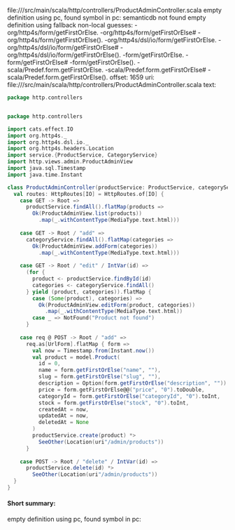 file://<WORKSPACE>/src/main/scala/http/controllers/ProductAdminController.scala
empty definition using pc, found symbol in pc: 
semanticdb not found
empty definition using fallback
non-local guesses:
	 -org/http4s/form/getFirstOrElse.
	 -org/http4s/form/getFirstOrElse#
	 -org/http4s/form/getFirstOrElse().
	 -org/http4s/dsl/io/form/getFirstOrElse.
	 -org/http4s/dsl/io/form/getFirstOrElse#
	 -org/http4s/dsl/io/form/getFirstOrElse().
	 -form/getFirstOrElse.
	 -form/getFirstOrElse#
	 -form/getFirstOrElse().
	 -scala/Predef.form.getFirstOrElse.
	 -scala/Predef.form.getFirstOrElse#
	 -scala/Predef.form.getFirstOrElse().
offset: 1659
uri: file://<WORKSPACE>/src/main/scala/http/controllers/ProductAdminController.scala
text:
```scala
package http.controllers


package http.controllers

import cats.effect.IO
import org.http4s._
import org.http4s.dsl.io._
import org.http4s.headers.Location
import service.{ProductService, CategoryService}
import http.views.admin.ProductAdminView
import java.sql.Timestamp
import java.time.Instant

class ProductAdminController(productService: ProductService, categoryService: CategoryService) {
  val routes: HttpRoutes[IO] = HttpRoutes.of[IO] {
    case GET -> Root => 
      productService.findAll().flatMap(products =>
        Ok(ProductAdminView.list(products))
          .map(_.withContentType(MediaType.text.html)))
    
    case GET -> Root / "add" =>
      categoryService.findAll().flatMap(categories =>
        Ok(ProductAdminView.addForm(categories))
          .map(_.withContentType(MediaType.text.html)))
    
    case GET -> Root / "edit" / IntVar(id) =>
      (for {
        product <- productService.findById(id)
        categories <- categoryService.findAll()
      } yield (product, categories)).flatMap {
        case (Some(product), categories) => 
          Ok(ProductAdminView.editForm(product, categories))
            .map(_.withContentType(MediaType.text.html))
        case _ => NotFound("Product not found")
      }
    
    case req @ POST -> Root / "add" =>
      req.as[UrlForm].flatMap { form =>
        val now = Timestamp.from(Instant.now())
        val product = model.Product(
          id = 0,
          name = form.getFirstOrElse("name", ""),
          slug = form.getFirstOrElse("slug", ""),
          description = Option(form.getFirstOrElse("description", "")).filter(_.nonEmpty),
          price = form.getFirstOrElse@@("price", "0").toDouble,
          categoryId = form.getFirstOrElse("categoryId", "0").toInt,
          stock = form.getFirstOrElse("stock", "0").toInt,
          createdAt = now,
          updatedAt = now,
          deletedAt = None
        )
        productService.create(product) *> 
          SeeOther(Location(uri"/admin/products"))
      }
    
    case POST -> Root / "delete" / IntVar(id) =>
      productService.delete(id) *> 
        SeeOther(Location(uri"/admin/products"))
  }
}
```


#### Short summary: 

empty definition using pc, found symbol in pc: 